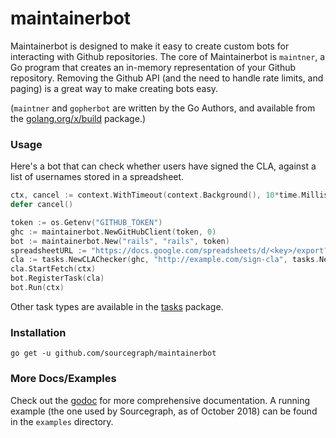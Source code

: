 # maintainerbot

Maintainerbot is designed to make it easy to create custom bots for interacting
with Github repositories. The core of Maintainerbot is `maintner`, a Go program
that creates an in-memory representation of your Github repository. Removing the
Github API (and the need to handle rate limits, and paging) is a great way to
make creating bots easy.

(`maintner` and `gopherbot` are written by the Go Authors, and available from
the [golang.org/x/build][build] package.)

[build]: https://godoc.org/golang.org/x/build

### Usage

Here's a bot that can check whether users have signed the CLA, against a list of
usernames stored in a spreadsheet.

```go
ctx, cancel := context.WithTimeout(context.Background(), 10*time.Millisecond)
defer cancel()

token := os.Getenv("GITHUB_TOKEN")
ghc := maintainerbot.NewGitHubClient(token, 0)
bot := maintainerbot.New("rails", "rails", token)
spreadsheetURL := "https://docs.google.com/spreadsheets/d/<key>/export?format=csv&sheet=0"
cla := tasks.NewCLAChecker(ghc, "http://example.com/sign-cla", tasks.NewSpreadsheetFetcher(spreadsheetURL))
cla.StartFetch(ctx)
bot.RegisterTask(cla)
bot.Run(ctx)
```

Other task types are available in the [tasks][tasks] package.

[tasks]: https://godoc.org/github.com/sourcegraph/maintainerbot/tasks

### Installation

```
go get -u github.com/sourcegraph/maintainerbot
```

### More Docs/Examples

Check out the [godoc][godoc] for more comprehensive documentation. A running
example (the one used by Sourcegraph, as of October 2018) can be found in the
`examples` directory.

[godoc]: https://godoc.org/github.com/sourcegraph/maintainerbot
